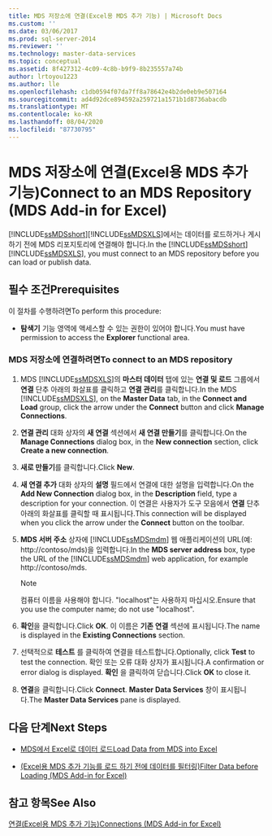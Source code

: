 ```yaml
---
title: MDS 저장소에 연결(Excel용 MDS 추가 기능) | Microsoft Docs
ms.custom: ''
ms.date: 03/06/2017
ms.prod: sql-server-2014
ms.reviewer: ''
ms.technology: master-data-services
ms.topic: conceptual
ms.assetid: 8f427312-4c09-4c8b-b9f9-8b235557a74b
author: lrtoyou1223
ms.author: lle
ms.openlocfilehash: c1db0594f07da7ff8a78642e4b2de0eb9e507164
ms.sourcegitcommit: ad4d92dce894592a259721a1571b1d8736abacdb
ms.translationtype: MT
ms.contentlocale: ko-KR
ms.lasthandoff: 08/04/2020
ms.locfileid: "87730795"
---
```

# <a name="connect-to-an-mds-repository-mds-add-in-for-excel"></a><span data-ttu-id="927b1-102">MDS 저장소에 연결(Excel용 MDS 추가 기능)</span><span class="sxs-lookup"><span data-stu-id="927b1-102">Connect to an MDS Repository (MDS Add-in for Excel)</span></span>
  <span data-ttu-id="927b1-103">[!INCLUDE[ssMDSshort](../../includes/ssmdsshort-md.md)][!INCLUDE[ssMDSXLS](../../includes/ssmdsxls-md.md)]에서는 데이터를 로드하거나 게시하기 전에 MDS 리포지토리에 연결해야 합니다.</span><span class="sxs-lookup"><span data-stu-id="927b1-103">In the [!INCLUDE[ssMDSshort](../../includes/ssmdsshort-md.md)][!INCLUDE[ssMDSXLS](../../includes/ssmdsxls-md.md)], you must connect to an MDS repository before you can load or publish data.</span></span>  
  
## <a name="prerequisites"></a><span data-ttu-id="927b1-104">필수 조건</span><span class="sxs-lookup"><span data-stu-id="927b1-104">Prerequisites</span></span>  
 <span data-ttu-id="927b1-105">이 절차를 수행하려면</span><span class="sxs-lookup"><span data-stu-id="927b1-105">To perform this procedure:</span></span>  
  
-   <span data-ttu-id="927b1-106">**탐색기** 기능 영역에 액세스할 수 있는 권한이 있어야 합니다.</span><span class="sxs-lookup"><span data-stu-id="927b1-106">You must have permission to access the **Explorer** functional area.</span></span>  
  
### <a name="to-connect-to-an-mds-repository"></a><span data-ttu-id="927b1-107">MDS 저장소에 연결하려면</span><span class="sxs-lookup"><span data-stu-id="927b1-107">To connect to an MDS repository</span></span>  
  
1.  <span data-ttu-id="927b1-108">MDS [!INCLUDE[ssMDSXLS](../../includes/ssmdsxls-md.md)]의 **마스터 데이터** 탭에 있는 **연결 및 로드** 그룹에서 **연결** 단추 아래의 화살표를 클릭하고 **연결 관리**를 클릭합니다.</span><span class="sxs-lookup"><span data-stu-id="927b1-108">In the MDS [!INCLUDE[ssMDSXLS](../../includes/ssmdsxls-md.md)], on the **Master Data** tab, in the **Connect and Load** group, click the arrow under the **Connect** button and click **Manage Connections**.</span></span>  
  
2.  <span data-ttu-id="927b1-109">**연결 관리** 대화 상자의 **새 연결** 섹션에서 **새 연결 만들기**를 클릭합니다.</span><span class="sxs-lookup"><span data-stu-id="927b1-109">On the **Manage Connections** dialog box, in the **New connection** section, click **Create a new connection**.</span></span>  
  
3.  <span data-ttu-id="927b1-110">**새로 만들기**를 클릭합니다.</span><span class="sxs-lookup"><span data-stu-id="927b1-110">Click **New**.</span></span>  
  
4.  <span data-ttu-id="927b1-111">**새 연결 추가** 대화 상자의 **설명** 필드에서 연결에 대한 설명을 입력합니다.</span><span class="sxs-lookup"><span data-stu-id="927b1-111">On the **Add New Connection** dialog box, in the **Description** field, type a description for your connection.</span></span> <span data-ttu-id="927b1-112">이 연결은 사용자가 도구 모음에서 **연결** 단추 아래의 화살표를 클릭할 때 표시됩니다.</span><span class="sxs-lookup"><span data-stu-id="927b1-112">This connection will be displayed when you click the arrow under the **Connect** button on the toolbar.</span></span>  
  
5.  <span data-ttu-id="927b1-113">**MDS 서버 주소** 상자에 [!INCLUDE[ssMDSmdm](../../includes/ssmdsmdm-md.md)] 웹 애플리케이션의 URL(예: http://contoso/mds)을 입력합니다.</span><span class="sxs-lookup"><span data-stu-id="927b1-113">In the **MDS server address** box, type the URL of the [!INCLUDE[ssMDSmdm](../../includes/ssmdsmdm-md.md)] web application, for example http://contoso/mds.</span></span>  
  
    > [!NOTE]  
    >  <span data-ttu-id="927b1-114">컴퓨터 이름을 사용해야 합니다. "localhost"는 사용하지 마십시오.</span><span class="sxs-lookup"><span data-stu-id="927b1-114">Ensure that you use the computer name; do not use "localhost".</span></span>  
  
6.  <span data-ttu-id="927b1-115">**확인**을 클릭합니다.</span><span class="sxs-lookup"><span data-stu-id="927b1-115">Click **OK**.</span></span> <span data-ttu-id="927b1-116">이 이름은 **기존 연결** 섹션에 표시됩니다.</span><span class="sxs-lookup"><span data-stu-id="927b1-116">The name is displayed in the **Existing Connections** section.</span></span>  
  
7.  <span data-ttu-id="927b1-117">선택적으로 **테스트** 를 클릭하여 연결을 테스트합니다.</span><span class="sxs-lookup"><span data-stu-id="927b1-117">Optionally, click **Test** to test the connection.</span></span> <span data-ttu-id="927b1-118">확인 또는 오류 대화 상자가 표시됩니다.</span><span class="sxs-lookup"><span data-stu-id="927b1-118">A confirmation or error dialog is displayed.</span></span> <span data-ttu-id="927b1-119">**확인** 을 클릭하여 닫습니다.</span><span class="sxs-lookup"><span data-stu-id="927b1-119">Click **OK** to close it.</span></span>  
  
8.  <span data-ttu-id="927b1-120">**연결**을 클릭합니다.</span><span class="sxs-lookup"><span data-stu-id="927b1-120">Click **Connect**.</span></span> <span data-ttu-id="927b1-121">**Master Data Services** 창이 표시됩니다.</span><span class="sxs-lookup"><span data-stu-id="927b1-121">The **Master Data Services** pane is displayed.</span></span>  
  
## <a name="next-steps"></a><span data-ttu-id="927b1-122">다음 단계</span><span class="sxs-lookup"><span data-stu-id="927b1-122">Next Steps</span></span>  
  
-   [<span data-ttu-id="927b1-123">MDS에서 Excel로 데이터 로드</span><span class="sxs-lookup"><span data-stu-id="927b1-123">Load Data from MDS into Excel</span></span>](export-data-to-excel-from-master-data-services.md)  
  
-   [<span data-ttu-id="927b1-124">&#40;Excel용 MDS 추가 기능를 로드 하기 전에 데이터를 필터링&#41;</span><span class="sxs-lookup"><span data-stu-id="927b1-124">Filter Data before Loading &#40;MDS Add-in for Excel&#41;</span></span>](filter-data-before-exporting-mds-add-in-for-excel.md)  
  
## <a name="see-also"></a><span data-ttu-id="927b1-125">참고 항목</span><span class="sxs-lookup"><span data-stu-id="927b1-125">See Also</span></span>  
 [<span data-ttu-id="927b1-126">연결&#40;Excel용 MDS 추가 기능&#41;</span><span class="sxs-lookup"><span data-stu-id="927b1-126">Connections &#40;MDS Add-in for Excel&#41;</span></span>](connections-mds-add-in-for-excel.md)  
  
  
